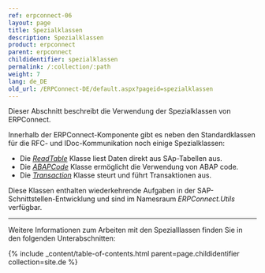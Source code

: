 ```yaml
---
ref: erpconnect-06
layout: page
title: Spezialklassen
description: Spezialklassen
product: erpconnect
parent: erpconnect
childidentifier: spezialklassen
permalink: /:collection/:path
weight: 7
lang: de_DE
old_url: /ERPConnect-DE/default.aspx?pageid=spezialklassen
---
```

Dieser Abschnitt beschreibt die Verwendung der Spezialklassen von ERPConnect.

Innerhalb der ERPConnect-Komponente gibt es neben den Standardklassen für die RFC- und IDoc-Kommunikation noch einige Spezialklassen:
- Die [*ReadTable*](./spezialklassen/sap-tabellen-lesen-mit-der-readtable-klasse) Klasse liest Daten direkt aus SAp-Tabellen aus.
- Die [*ABAPCode*](./spezialklassen/abap-code-dynamisch-generieren-und-ausfuehren) Klasse ermöglicht die Verwendung von ABAP code.
- Die [*Transaction*](./spezialklassen/transaktionen-aufrufen-und-steuern-die-klasse-transaction) Klasse steurt und führt Transaktionen aus.

Diese Klassen enthalten wiederkehrende Aufgaben in der SAP-Schnittstellen-Entwicklung und sind im Namesraum *ERPConnect.Utils* verfügbar.

****
Weitere Informationen zum Arbeiten mit den Spezialllassen finden Sie in den folgenden Unterabschnitten:

{% include _content/table-of-contents.html parent=page.childidentifier collection=site.de %}